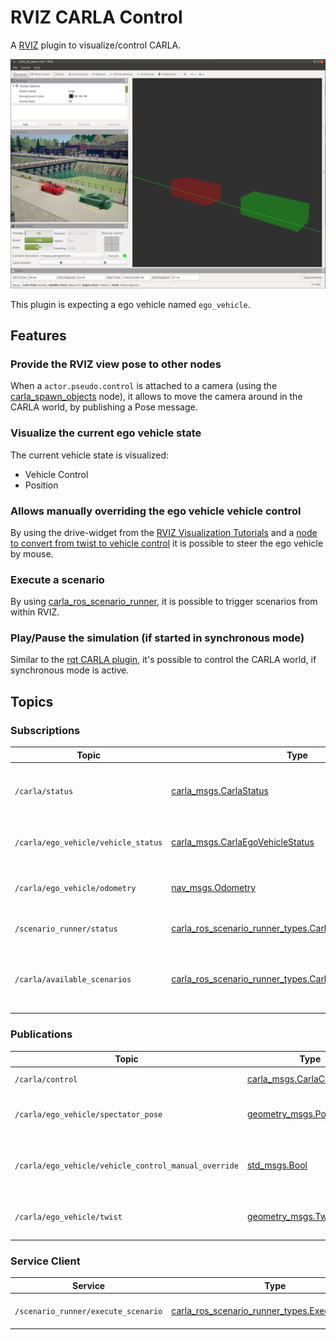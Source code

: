 # RVIZ CARLA Control

A [RVIZ](http://wiki.ros.org/rviz) plugin to visualize/control CARLA.

![CARLA AD Demo](../docs/images/rviz_carla_plugin.png "rviz carla plugin")

This plugin is expecting a ego vehicle named `ego_vehicle`.

## Features

### Provide the RVIZ view pose to other nodes

When a `actor.pseudo.control` is attached to a camera (using the [carla_spawn_objects](../carla_spawn_objects) node), it allows to move the camera around in the CARLA world, by publishing a Pose message.

### Visualize the current ego vehicle state

The current vehicle state is visualized:

- Vehicle Control
- Position

### Allows manually overriding the ego vehicle vehicle control

By using the drive-widget from the [RVIZ Visualization Tutorials](https://github.com/ros-visualization/visualization_tutorials) and a [node to convert from twist to vehicle control](../carla_twist_to_control) it is possible to steer the ego vehicle by mouse.

### Execute a scenario

By using [carla_ros_scenario_runner](../carla_ros_scenario_runner), it is possible to trigger scenarios from within RVIZ.


### Play/Pause the simulation (if started in synchronous mode)

Similar to the [rqt CARLA plugin](../rqt_carla_plugin), it's possible to control the CARLA world, if synchronous mode is active.



## Topics

### Subscriptions

| Topic               | Type                      | Description                                            |
| ------------------- | ------------------------- | ------------------------------------------------------ |
| `/carla/status`     | [carla_msgs.CarlaStatus](https://github.com/carla-simulator/ros-carla-msgs/tree/master/msg/CarlaStatus.msg) | Read the status of CARLA, to enable/disable the UI |
| `/carla/ego_vehicle/vehicle_status` | [carla_msgs.CarlaEgoVehicleStatus](https://github.com/carla-simulator/ros-carla-msgs/tree/master/msg/CarlaEgoVehicleStatus.msg) | To display the current state of the ego vehicle |
| `/carla/ego_vehicle/odometry` | [nav_msgs.Odometry](http://docs.ros.org/api/nav_msgs/html/msg/Odometry.html) | To display the current pose of the ego vehicle |
| `/scenario_runner/status`     | [carla_ros_scenario_runner_types.CarlaScenarioRunnerStatus](../carla_ros_scenario_runner_types/msg/CarlaScenarioRunnerStatus.msg) | To visualize the scenario runner status |
| `/carla/available_scenarios` | [carla_ros_scenario_runner_types.CarlaScenarioList](../carla_ros_scenario_runner_types/msg/CarlaScenarioList.msg) | For providing a list of scenarios to execute (disabled in combo box) |

### Publications

| Topic               | Type                      | Description                                            |
| ------------------- | ------------------------- | ------------------------------------------------------ |
| `/carla/control`     | [carla_msgs.CarlaControl](https://github.com/carla-simulator/ros-carla-msgs/tree/master/msg/CarlaControl.msg) | Start/pause CARLA |
| `/carla/ego_vehicle/spectator_pose` | [geometry_msgs.PoseStamped](http://docs.ros.org/api/geometry_msgs/html/msg/PoseStamped.html) | Publish the current pose of the RVIZ camera view. |
| `/carla/ego_vehicle/vehicle_control_manual_override` | [std_msgs.Bool](http://docs.ros.org/api/std_msgs/html/msg/Bool.html) | To enable/disable the overriding of the vehicle control |
| `/carla/ego_vehicle/twist` | [geometry_msgs.Twist](http://docs.ros.org/api/geometry_msgs/html/msg/Twist.html) | The twist command, created via mouse |

### Service Client

| Service                                                     | Type | Description                                                         |
| ----------------------------------------------------------- | ---- | ------------------------------------------------------------------- |
| `/scenario_runner/execute_scenario` | [carla_ros_scenario_runner_types.ExecuteScenario](../carla_ros_scenario_runner_types/srv/ExecuteScenario.srv) | Execute the selected scenario |

